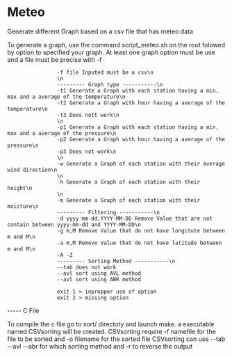 # Meteo

Generate different Graph based on a csv file that has meteo data

To generate a graph, use the command script_meteo.sh on the root folowed by option to specified your graph.
At least one graph option must be use and a file must be precise with -f


					-f file Inputed must be a csv\n
					\n
					--------- Graph type -----------\n
					-t1 Generate a Graph with each station having a min, max and a average of the temperature\n
					-t2 Generate a Graph with hour having a average of the temperature\n
					-t3 Does nott work\n
					\n
					-p1 Generate a Graph with each station having a min, max and a average of the pressure\n
					-p2 Generate a Graph with hour having a average of the pressure\n
					-p3 Does not work\n 
					\n
					-w Generate a Graph of each station with their average wind direction\n
					\n
					-h Generate a Graph of each station with their height\n
					\n
					-m Generate a Graph of each station with their moisture\n
					--------- Filtering -----------\n
					-d yyyy-mm-dd,YYYY-MM-DD Remove Value that are not contain between yyyy-mm-dd and YYYY-MM-DD\n
					-g m,M Remove Value that do not have longitute between m and M\n
					-a m,M Remove Value that do not have latitude between m and M\n
					-A -Z
					--------- Sorting Method -----------\n
					--tab does not work
					--avl sort using AVL method
					--avl sort using ABR method
          
					exit 1 > inpropper use of option
					exit 2 > missing option
					
----- C File

To compile the c file go to sort/ directoty and launch make.
a executable named CSVsorting will be created.
CSVsorting require -f namefile for the file to be sorted and -o filename for the sorted file
CSVsorting can use --tab --avl --abr for which sorting method and -r to reverse the output
